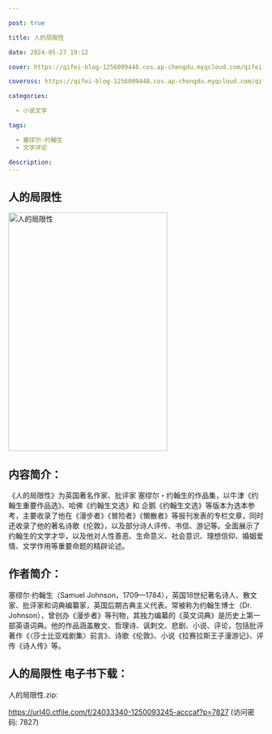 ```yaml
---

post: true

title: 人的局限性

date: 2024-05-27 19:12

cover: https://qifei-blog-1256009448.cos.ap-chengdu.myqcloud.com/qifei-blog/6634f0980ea9cb14034be452.jpg

coveross: https://qifei-blog-1256009448.cos.ap-chengdu.myqcloud.com/qifei-blog/6634f0980ea9cb14034be452.jpg

categories:

  - 小说文学

tags:

  - 塞缪尔·约翰生
  - 文学评论

description:
---
```


## 人的局限性
<img alt="人的局限性 " class="aligncenter loading" data-was-processed="true" decoding="async" fetchpriority="high" height="471" src="https://qifei-blog-1256009448.cos.ap-chengdu.myqcloud.com/qifei-blog/6634f0980ea9cb14034be452.jpg " style="cursor: zoom-in;" width="314"/>

## 内容简介：

《人的局限性》为英国著名作家、批评家 塞缪尔・约翰生的作品集，以牛津《约翰生重要作品选》、哈佛《约翰生文选》和 企鹅《约翰生文选》等版本为选本参考，主要收录了他在《漫步者》《冒险者》《懒散者》等报刊发表的专栏文章，同时还收录了他的著名诗歌《伦敦》，以及部分诗人评传、书信、游记等。全面展示了约翰生的文学才华，以及他对人性善恶、生命意义、社会意识、理想信仰、婚姻爱情、文学作用等重要命题的精辟论述。

## 作者简介：

塞缪尔·约翰生（Samuel Johnson，1709—1784），英国18世纪著名诗人、散文家、批评家和词典编纂家，英国后期古典主义代表。常被称为约翰生博士（Dr. Johnson），曾创办《漫步者》等刊物，其独力编纂的《英文词典》是历史上第一部英语词典。他的作品涵盖散文、哲理诗、讽刺文、悲剧、小说、评论，包括批评著作《〈莎士比亚戏剧集〉前言》、诗歌《伦敦》、小说《拉赛拉斯王子漫游记》、评传《诗人传》等。

## 人的局限性 电子书下载：
人的局限性.zip: 

https://url40.ctfile.com/f/24033340-1250093245-acccaf?p=7827 (访问密码: 7827)
